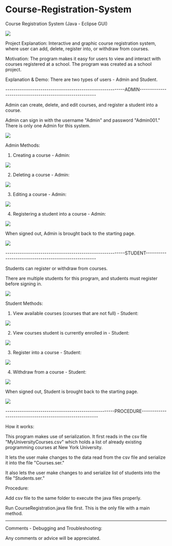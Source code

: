 # Course-Registration-System
Course Registration System (Java - Eclipse GUI)

![](https://user-images.githubusercontent.com/34804400/50555865-0fbf3280-0ca0-11e9-8c51-e163acf409e0.png)

Project Explanation: Interactive and graphic course registration system, where user can add, delete, register into, or withdraw from courses. 

Motivation: The program makes it easy for users to view and interact with courses registered at a school. The program was created as a school project.

Explanation & Demo: There are two types of users - Admin and Student. 

----------------------------------------------------------ADMIN---------------------------------------------------------

Admin can create, delete, and edit courses, and register a student into a course. 

Admin can sign in with the username "Admin" and password "Admin001." There is only one Admin for this system. 

![](https://user-images.githubusercontent.com/34804400/50555807-611af200-0c9f-11e9-85d8-f4afc0438606.gif)


Admin Methods:

1) Creating a course - Admin: 

![](https://user-images.githubusercontent.com/34804400/50555793-3cbf1580-0c9f-11e9-9e94-6117d79ce9a8.gif)


2) Deleting a course - Admin:

![](https://user-images.githubusercontent.com/34804400/50555795-48124100-0c9f-11e9-8b28-17346cd8df1a.gif)


3) Editing a course - Admin: 

![](https://user-images.githubusercontent.com/34804400/50555797-519ba900-0c9f-11e9-8a08-fad7ed523098.gif)


4) Registering a student into a course - Admin: 

![](https://user-images.githubusercontent.com/34804400/50555806-5b251100-0c9f-11e9-9713-c26f26b87630.gif)


When signed out, Admin is brought back to the starting page. 

![](https://user-images.githubusercontent.com/34804400/50555808-64ae7900-0c9f-11e9-87e4-3aa8965f236a.gif)


----------------------------------------------------------STUDENT------------------------------------------------------

Students can register or withdraw from courses. 

There are multiple students for this program, and students must register before signing in. 

![](https://user-images.githubusercontent.com/34804400/50555814-7c85fd00-0c9f-11e9-9559-835fe441c1bf.gif)


Student Methods: 

1) View available courses (courses that are not full) - Student:

![](https://user-images.githubusercontent.com/34804400/50555809-6a0bc380-0c9f-11e9-93ff-1726894751f4.gif)


2) View courses student is currently enrolled in - Student:

![](https://user-images.githubusercontent.com/34804400/50555811-709a3b00-0c9f-11e9-8413-3e22235af6d9.gif)


3) Register into a course - Student:

![](https://user-images.githubusercontent.com/34804400/50555813-7728b280-0c9f-11e9-9386-00d2404f731e.gif)


4) Withdraw from a course - Student: 

![](https://user-images.githubusercontent.com/34804400/50555818-87409200-0c9f-11e9-8b8a-7a27924feebe.gif)


When signed out, Student is brought back to the starting page. 

![](https://user-images.githubusercontent.com/34804400/50555817-814ab100-0c9f-11e9-8ca1-7cd8af907517.gif)

-----------------------------------------------------PROCEDURE---------------------------------------------------------

How it works: 

This program makes use of serialization. It first reads in the csv file "MyUniversityCourses.csv" which holds a list of already existing programming courses at New York University. 

It lets the user make changes to the data read from the csv file and serialize it into the file "Courses.ser." 

It also lets the user make changes to and serialize list of students into the file "Students.ser." 


Procedure: 

Add csv file to the same folder to execute the java files properly. 

Run CourseRegistration.java file first. This is the only file with a main method. 

-------------------------------------------------------------------------------------------------------------------------

Comments - Debugging and Troubleshooting:

Any comments or advice will be appreciated.
